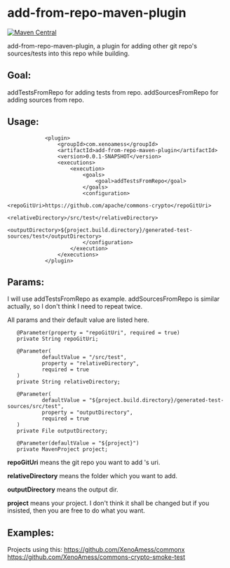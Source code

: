 # add-from-repo-maven-plugin

[![Maven Central](https://maven-badges.herokuapp.com/maven-central/com.xenoamess/jcpp-maven-plugin/badge.svg)](https://maven-badges.herokuapp.com/maven-central/com.xenoamess/jcpp-maven-plugin)

add-from-repo-maven-plugin, a plugin for adding other git repo's sources/tests into this repo while building.

## Goal:

addTestsFromRepo for adding tests from repo.
addSourcesFromRepo for adding sources from repo.

## Usage:

```
            <plugin>
                <groupId>com.xenoamess</groupId>
                <artifactId>add-from-repo-maven-plugin</artifactId>
                <version>0.0.1-SNAPSHOT</version>
                <executions>
                    <execution>
                        <goals>
                            <goal>addTestsFromRepo</goal>
                        </goals>
                        <configuration>
                            <repoGitUri>https://github.com/apache/commons-crypto</repoGitUri>
                            <relativeDirectory>/src/test</relativeDirectory>
                            <outputDirectory>${project.build.directory}/generated-test-sources/test</outputDirectory>
                        </configuration>
                    </execution>
                </executions>
            </plugin>
```

## Params:

I will use addTestsFromRepo as example.
addSourcesFromRepo is similar actually, so I don't think I need to repeat twice.

All params and their default value are listed here.
```
   @Parameter(property = "repoGitUri", required = true)
   private String repoGitUri;

   @Parameter(
           defaultValue = "/src/test",
           property = "relativeDirectory",
           required = true
   )
   private String relativeDirectory;

   @Parameter(
           defaultValue = "${project.build.directory}/generated-test-sources/src/test",
           property = "outputDirectory",
           required = true
   )
   private File outputDirectory;

   @Parameter(defaultValue = "${project}")
   private MavenProject project;
```

**repoGitUri** means the git repo you want to add 's uri.

**relativeDirectory** means the folder which you want to add.

**outputDirectory** means the output dir.

**project** means your project. I don't think it shall be changed but if you insisted, then you are free to do what you want.

## Examples:

Projects using this:
https://github.com/XenoAmess/commonx
https://github.com/XenoAmess/commons-crypto-smoke-test
